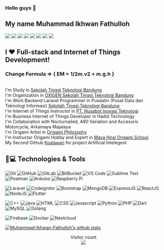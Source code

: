 ### Hello guys 👋
## My name Muhammad Ikhwan Fathulloh

[![](https://img.shields.io/badge/-Linkedin-%231DA1F2?style=flat-square&logo=linkedin&logoColor=ffffff)](https://www.linkedin.com/in/muhammad-ikhwan-fathulloh/)
[![](https://img.shields.io/badge/-Instagram-%23C51A4A?style=flat-square&logo=instagram&logoColor=ffffff)](https://www.instagram.com/ikhwan_fathulloh/)
[![](https://img.shields.io/badge/-Youtube-%23FF0000?style=flat-square&logo=youtube)](https://www.youtube.com/channel/UCBXuAApKa8JrN89t8Z2fekw)
[![](https://img.shields.io/badge/-Dribbble-%23C51A4A?style=flat-square&logo=dribbble&logoColor=ffffff)](https://dribbble.com/Ikhwan17)
[![](https://img.shields.io/badge/-Medium-%23181717?style=flat-square&logo=medium&logoColor=ffffff)](https://medium.com/@muhammadikhwanfathulloh17)
[![](https://img.shields.io/badge/-Blogger-%23181717?style=flat-square&logo=blogger&logoColor=ffffff)](https://muhammadikhwanfathulloh.blogspot.com/)
[![](https://img.shields.io/badge/-Github-%23181717?style=flat-square&logo=github)](https://github.com/Muhammad-Ikhwan-Fathulloh)
[![](https://img.shields.io/website?color=0ab9e6&style=flat-square&up_message=muhammad-ikhwan-fathulloh&url=https%3A%2F%2Fikhwanfathulloh.nocturnailed.tech)](https://ikhwanfathulloh.nocturnailed.tech/)

## I ❤️ Full-stack and Internet of Things Development!
### Change Formula => { EM = 1/2m.v2 + m.g.h }
<br>
I'm Study in <a href="https://sttbandung.ac.id/">Sekolah Tinggi Teknologi Bandung</a>
<br>
I'm Organization in <a href="https://oxigen.web.id/">OXIGEN Sekolah Tinggi Teknologi Bandung</a>
<br>
I'm Work Backend Laravel Programmer in Pusdatin (Pusat Data dan Teknologi Informasi) <a href="https://sttbandung.ac.id/">Sekolah Tinggi Teknologi Bandung</a>
<br>
I'm Internet of Things Instructor in <a href="https://nusabot.id/">PT. Nusabot Inovasi Teknologi</a>
<br>
I'm Business Internet of Things Developer in Hadid Technology
<br>
I'm Collaboration with Nocturnailed, A90 Variation and Accesoris Motorcycle, Arkamaya Majalaya 
<br>
I'm Origami Artist in <a href="https://www.instagram.com/origamiphilosophy/">Origami Philosophy</a>
<br>
I'm Instructor Origami Hobby and Expert in <a href="https://www.instagram.com/mayahiraiorigamischool/">Maya Hirai Origami School</a>
<br>
My Second Github <a href="https://github.com/koalaw4n">Koalawan</a> for project Artificial Intelegent


## 🚀💻 Technologies & Tools

  ![Git](https://img.shields.io/badge/-Git-black?style=flat-square&logo=git)
  ![GitHub](https://img.shields.io/badge/-GitHub-181717?style=flat-square&logo=github)
  ![GitLab](https://img.shields.io/badge/-GitLab-FCA121?style=flat-square&logo=gitlab)
  ![BitBucket](https://img.shields.io/badge/-BitBucket-darkblue?style=flat-square&logo=bitbucket)
  ![VS Code](https://img.shields.io/badge/-VS%20Code-007ACC?style=flat-square&logo=visual-studio-code)
  ![Sublime Text](https://img.shields.io/badge/-SublimeText-black?style=flat-square&logo=sublime-text)
  ![Postman](https://img.shields.io/badge/Postman-black?style=flat-square&logo=postman)
  ![Arduino](https://img.shields.io/badge/Arduino-black?style=flat-square&logo=arduino)
  ![Raspberry Pi](https://img.shields.io/badge/-Raspberry%20Pi-C51A4A?style=flat-square&logo=Raspberry-Pi)
  
  ![Laravel](https://img.shields.io/badge/Laravel-black?style=flat-square&logo=laravel)
  ![Codeigniter](https://img.shields.io/badge/Codeigniter-black?style=flat-square&logo=codeigniter)
  ![Bootstrap](https://img.shields.io/badge/Bootstrap-black?style=flat-square&logo=bootstrap)
  ![MongoDB](https://img.shields.io/badge/Mongodb-black?style=flat-square&logo=mongodb)
  ![ExpressJS](https://img.shields.io/badge/ExpressJS-black?style=flat-square&logo=express)
  ![ReactJS](https://img.shields.io/badge/ReactJS-black?style=flat-square&logo=react)
  ![NodeJS](https://img.shields.io/badge/NodeJS-black?style=flat-square&logo=node-js)
  ![Flutter](https://img.shields.io/badge/Flutter-black?style=flat-square&logo=flutter)
  
  ![C++](https://img.shields.io/badge/C++-black?style=flat-square&logo=c++)
  ![Java](https://img.shields.io/badge/Java-black?style=flat-square&logo=java)
  ![HTML](https://img.shields.io/badge/HTML-black?style=flat-square&logo=html5)
  ![CSS](https://img.shields.io/badge/CSS-black?style=flat-square&logo=css3)
  ![Javascript](https://img.shields.io/badge/Javascript-black?style=flat-square&logo=javascript)
  ![Python](https://img.shields.io/badge/-Python-black?style=flat-square&logo=Python)
  ![PHP](https://img.shields.io/badge/PHP-black?style=flat-square&logo=php)
  ![Dart](https://img.shields.io/badge/Dart-black?style=flat-square&logo=dart)
  ![MySQL](https://img.shields.io/badge/-MySQL-black?style=flat-square&logo=mysql)
  ![Golang](https://img.shields.io/badge/Golang-black?style=flat-square&logo=go)
  
  ![Firebase](https://img.shields.io/badge/Firebase-black?style=flat-square&logo=firebase)
  ![Docker](https://img.shields.io/badge/Docker-black?style=flat-square&logo=docker)
  ![Nextcloud](https://img.shields.io/badge/-Nextcloud-black?style=flat-square&logo=nextcloud)

<p align="left">
  <a href="https://github.com/Muhammad-Ikhwan-Fathulloh"><img src="https://github-readme-stats.vercel.app/api?username=Muhammad-Ikhwan-Fathulloh&hide_border=true&show_icons=true" alt="Muhammad-Ikhwan-Fathulloh's github stats"></a>
</p>

<p align="center"> 
  Visitor count<br>
  <img src="https://profile-counter.glitch.me/Muhammad-Ikhwan-Fathulloh/count.svg" />
</p>
